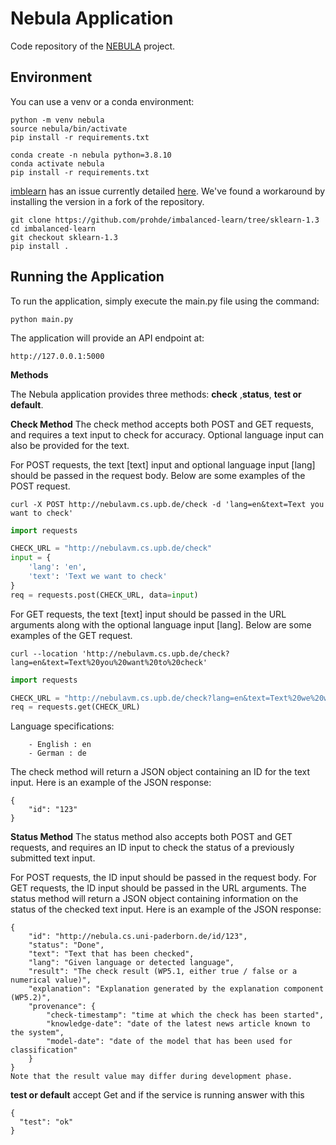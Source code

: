 # Nebula Application
Code repository of the [NEBULA](https://nebula.peasec.de/) project.

## Environment
You can use a venv or a conda environment:
```
python -m venv nebula
source nebula/bin/activate
pip install -r requirements.txt
```
```
conda create -n nebula python=3.8.10
conda activate nebula
pip install -r requirements.txt
```

[imblearn](https://github.com/scikit-learn-contrib/imbalanced-learn) has an issue currently detailed [here](https://github.com/scikit-learn-contrib/imbalanced-learn/issues/996). We've found a workaround by installing the version in a fork of the repository.
```
git clone https://github.com/prohde/imbalanced-learn/tree/sklearn-1.3
cd imbalanced-learn
git checkout sklearn-1.3
pip install .
```

## Running the Application
To run the application, simply execute the main.py file using the command:
```
python main.py
```

The application will provide an API endpoint at:

```
http://127.0.0.1:5000
```

__Methods__

The Nebula application provides three methods: **check** ,**status**, **test or default**.

**Check Method**
The check method accepts both POST and GET requests, and requires a text input to check for accuracy. Optional language input can also be provided for the text.

For POST requests, the text [text] input and optional language input [lang] should be passed in the request body.
Below are some examples of the POST request.

```shell
curl -X POST http://nebulavm.cs.upb.de/check -d 'lang=en&text=Text you want to check'
```

```python
import requests

CHECK_URL = "http://nebulavm.cs.upb.de/check"
input = {
    'lang': 'en',
    'text': 'Text we want to check'
}
req = requests.post(CHECK_URL, data=input)
```


For GET requests, the  text [text] input should be passed in the URL arguments along with the optional language input [lang]. 
Below are some examples of the GET request.
```shell
curl --location 'http://nebulavm.cs.upb.de/check?lang=en&text=Text%20you%20want%20to%20check'
```
```python
import requests

CHECK_URL = "http://nebulavm.cs.upb.de/check?lang=en&text=Text%20we%20want%20to%20check"
req = requests.get(CHECK_URL)
```

Language specifications:
```
    - English : en
    - German : de
```
The check method will return a JSON object containing an ID for the text input. Here is an example of the JSON response:

```
{
    "id": "123"
}
```

**Status Method**
The status method also accepts both POST and GET requests, and requires an ID input to check the status of a previously submitted text input.

For POST requests, the ID input should be passed in the request body.
For GET requests, the ID input should be passed in the URL arguments.
The status method will return a JSON object containing information on the status of the checked text input. Here is an example of the JSON response:

```
{
    "id": "http://nebula.cs.uni-paderborn.de/id/123",
    "status": "Done",
    "text": "Text that has been checked",
    "lang": "Given language or detected language",
    "result": "The check result (WP5.1, either true / false or a numerical value)",
    "explanation": "Explanation generated by the explanation component (WP5.2)",
    "provenance": {
        "check-timestamp": "time at which the check has been started",
        "knowledge-date": "date of the latest news article known to the system",
        "model-date": "date of the model that has been used for classification"
    }
}
Note that the result value may differ during development phase.
```

**test or default**
accept Get and if the service is running answer with this
```
{
  "test": "ok"
}
```